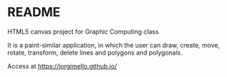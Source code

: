 # README

HTML5 canvas project for Graphic Computing class

It is a paint-similar application, in which the user can draw, create, move, rotate, transform, delete lines and polygons and polygonals.

Access at https://jorgimello.github.io/
